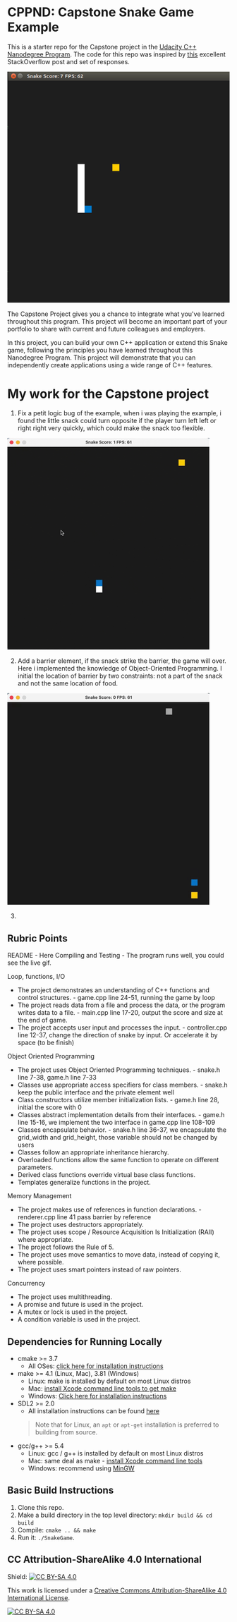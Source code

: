 # CPPND: Capstone Snake Game Example

This is a starter repo for the Capstone project in the [Udacity C++ Nanodegree Program](https://www.udacity.com/course/c-plus-plus-nanodegree--nd213). The code for this repo was inspired by [this](https://codereview.stackexchange.com/questions/212296/snake-game-in-c-with-sdl) excellent StackOverflow post and set of responses.

<img src="snake_game.gif"/>

The Capstone Project gives you a chance to integrate what you've learned throughout this program. This project will become an important part of your portfolio to share with current and future colleagues and employers.

In this project, you can build your own C++ application or extend this Snake game, following the principles you have learned throughout this Nanodegree Program. This project will demonstrate that you can independently create applications using a wide range of C++ features.

# My work for the Capstone project

1. Fix a petit logic bug of the example, when i was playing the example, i found the little snack could turn opposite if the player 
   turn left left or right right very quickly, which could make the snack too flexible.
   
<img src="logic_bug.gif"/>

2. Add a barrier element, if the snack strike the barrier, the game will over. Here i implemented the knowledge of Object-Oriented Programming.
I initial the location of barrier by two constraints: not a part of the snack and not the same location of food.

<img src="snake_stone.gif"/>

3. 

## Rubric Points
README - Here
Compiling and Testing - The program runs well, you could see the live gif.

Loop, functions, I/O
* The project demonstrates an understanding of C++ functions and control structures. - game.cpp line 24-51, running the game by loop
* The project reads data from a file and process the data, or the program writes data to a file. - main.cpp line 17-20, output the score and size at the end of game.
* The project accepts user input and processes the input. - controller.cpp line 12-37, change the direction of snake by input. Or accelerate it by space (to be finish)

Object Oriented Programming
* The project uses Object Oriented Programming techniques. - snake.h line 7-38, game.h line 7-33
* Classes use appropriate access specifiers for class members. - snake.h keep the public interface and the private element well
* Class constructors utilize member initialization lists. - game.h line 28, initial the score with 0
* Classes abstract implementation details from their interfaces. - game.h line 15-16, we implement the two interface in game.cpp line 108-109
* Classes encapsulate behavior. - snake.h line 36-37, we encapsulate the grid_width and grid_height, those variable should not be changed by users
* Classes follow an appropriate inheritance hierarchy.
* Overloaded functions allow the same function to operate on different parameters. 
* Derived class functions override virtual base class functions.
* Templates generalize functions in the project.

Memory Management
* The project makes use of references in function declarations. - renderer.cpp line 41 pass barrier by reference
* The project uses destructors appropriately. 
* The project uses scope / Resource Acquisition Is Initialization (RAII) where appropriate.
* The project follows the Rule of 5.
* The project uses move semantics to move data, instead of copying it, where possible.
* The project uses smart pointers instead of raw pointers.

Concurrency
* The project uses multithreading.
* A promise and future is used in the project.
* A mutex or lock is used in the project.
* A condition variable is used in the project.


## Dependencies for Running Locally
* cmake >= 3.7
  * All OSes: [click here for installation instructions](https://cmake.org/install/)
* make >= 4.1 (Linux, Mac), 3.81 (Windows)
  * Linux: make is installed by default on most Linux distros
  * Mac: [install Xcode command line tools to get make](https://developer.apple.com/xcode/features/)
  * Windows: [Click here for installation instructions](http://gnuwin32.sourceforge.net/packages/make.htm)
* SDL2 >= 2.0
  * All installation instructions can be found [here](https://wiki.libsdl.org/Installation)
  >Note that for Linux, an `apt` or `apt-get` installation is preferred to building from source. 
* gcc/g++ >= 5.4
  * Linux: gcc / g++ is installed by default on most Linux distros
  * Mac: same deal as make - [install Xcode command line tools](https://developer.apple.com/xcode/features/)
  * Windows: recommend using [MinGW](http://www.mingw.org/)

## Basic Build Instructions

1. Clone this repo.
2. Make a build directory in the top level directory: `mkdir build && cd build`
3. Compile: `cmake .. && make`
4. Run it: `./SnakeGame`.


## CC Attribution-ShareAlike 4.0 International


Shield: [![CC BY-SA 4.0][cc-by-sa-shield]][cc-by-sa]

This work is licensed under a
[Creative Commons Attribution-ShareAlike 4.0 International License][cc-by-sa].

[![CC BY-SA 4.0][cc-by-sa-image]][cc-by-sa]

[cc-by-sa]: http://creativecommons.org/licenses/by-sa/4.0/
[cc-by-sa-image]: https://licensebuttons.net/l/by-sa/4.0/88x31.png
[cc-by-sa-shield]: https://img.shields.io/badge/License-CC%20BY--SA%204.0-lightgrey.svg
